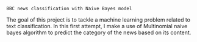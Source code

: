 `BBC news classification with Naive Bayes model`

The goal of this project is to tackle a machine learning problem related to text classification.
In this first attempt, I make a use of Multinomial naive bayes algorithm to predict the category of the news based on its content.

